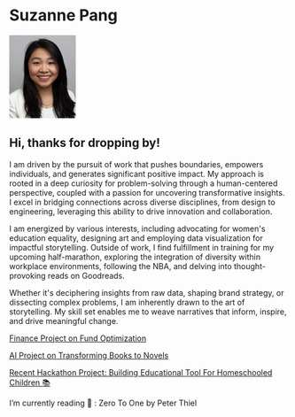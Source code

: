 # Suzanne Pang
<img src="https://github.com/suzayp/portfolio/blob/main/IMG_3484.jpg?raw=true" alt="My Portfolio" width="120" height="150">

## Hi, thanks for dropping by!

I am driven by the pursuit of work that pushes boundaries, empowers individuals, and generates significant positive impact. My approach is rooted in a deep curiosity for problem-solving through a human-centered perspective, coupled with a passion for uncovering transformative insights. I excel in bridging connections across diverse disciplines, from design to engineering, leveraging this ability to drive innovation and collaboration.

I am energized by various interests, including advocating for women's education equality, designing art and employing data visualization for impactful storytelling. Outside of work, I find fulfillment in training for my upcoming half-marathon, exploring the integration of diversity within workplace environments, following the NBA, and delving into thought-provoking reads on Goodreads.

Whether it's deciphering insights from raw data, shaping brand strategy, or dissecting complex problems, I am inherently drawn to the art of storytelling. My skill set enables me to weave narratives that inform, inspire, and drive meaningful change.

[Finance Project on Fund Optimization](https://medium.com/@suzanne.pang/navigating-investments-building-diverse-portfolios-with-a-visual-dashboard-tool-c245358f9066)

[AI Project on Transforming Books to Novels](https://devpost.com/software/book2comic)

[Recent Hackathon Project: Building Educational Tool For Homeschooled Children 📚](https://devpost.com/software/hoohacks-project-x)

I’m currently reading 💭 : Zero To One by Peter Thiel 



